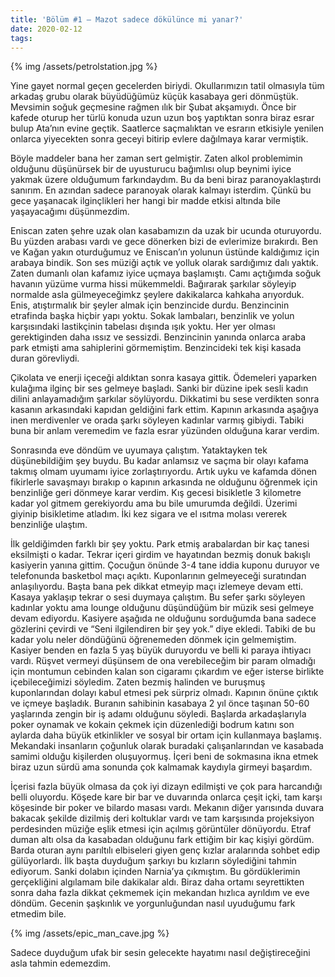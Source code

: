 ```yaml
---
title: 'Bölüm #1 – Mazot sadece dökülünce mi yanar?'
date: 2020-02-12
tags:
---
```


{% img /assets/petrolstation.jpg %}

Yine gayet normal geçen gecelerden biriydi. Okullarımızın tatil olmasıyla tüm arkadaş grubu olarak büyüdüğümüz küçük kasabaya geri dönmüştük. Mevsimin soğuk geçmesine rağmen ılık bir Şubat akşamıydı. Önce bir kafede oturup her türlü konuda uzun uzun boş yaptıktan sonra biraz esrar bulup Ata’nın evine geçtik. Saatlerce saçmalıktan ve esrarın etkisiyle yenilen onlarca yiyecekten sonra geceyi bitirip evlere dağılmaya karar vermiştik.

Böyle maddeler bana her zaman sert gelmiştir. Zaten alkol problemimin olduğunu düşünürsek bir de uyusturucu bağımlısı olup beynimi iyice yakmak üzere olduğumum farkındaydım. Bu da beni biraz paranoyaklaştırdı sanırım. En azından sadece paranoyak olarak kalmayı isterdim. Çünkü bu gece yaşanacak ilginçlikleri her hangi bir madde etkisi altında bile yaşayacağımı düşünmezdim.

Eniscan zaten şehre uzak olan kasabamızın da uzak bir ucunda oturuyordu. Bu yüzden arabası vardı ve gece dönerken bizi de evlerimize bırakırdı. Ben ve Kağan yakın oturduğumuz ve Eniscan’ın yolunun üstünde kaldığımız için arabaya bindik. Son ses müziği açtık ve yolluk olarak sardığımız dalı yaktık. Zaten dumanlı olan kafamız iyice uçmaya başlamıştı. Camı açtığımda soğuk havanın yüzüme vurma hissi mükemmeldi. Bağırarak şarkılar söyleyip normalde asla gülmeyeceğimkz şeylere dakikalarca kahkaha arıyorduk. Enis, atıştırmalık bir şeyler almak için benzincide durdu. Benzincinin etrafinda başka hiçbir yapı yoktu. Sokak lambaları, benzinlik ve yolun karşısındaki lastikçinin tabelası dışında ışık yoktu. Her yer olması gerektiginden daha ıssız ve sessizdi. Benzincinin yanında onlarca araba park etmişti ama sahiplerini görmemiştim. Benzincideki tek kişi kasada duran görevliydi.

Çikolata ve enerji içeceği aldıktan sonra kasaya gittik. Ödemeleri yaparken kulağıma ilginç bir ses gelmeye başladı. Sanki bir düzine ipek sesli kadın dilini anlayamadığım şarkılar söylüyordu. Dikkatimi bu sese verdikten sonra kasanın arkasındaki kapıdan geldiğini fark ettim. Kapının arkasında aşağıya inen merdivenler ve orada şarkı söyleyen kadınlar varmış gibiydi. Tabiki buna bir anlam veremedim ve fazla esrar yüzünden olduğuna karar verdim.

Sonrasında eve döndüm ve uyumaya çalıştım. Yataktayken tek düşünebildiğim şey buydu. Bu kadar anlamsız ve saçma bir olayı kafama takmış olmam uyumamı iyice zorlaştırıyordu. Artık uyku ve kafamda dönen fikirlerle savaşmayı bırakıp o kapının arkasında ne olduğunu öğrenmek için benzinliğe geri dönmeye karar verdim. Kış gecesi bisikletle 3 kilometre kadar yol gitmem gerekiyordu ama bu bile umurumda değildi. Üzerimi giyinip bisikletime atladım. İki kez sigara ve el ısıtma molası vererek benzinliğe ulaştım.

İlk geldiğimden farklı bir şey yoktu. Park etmiş arabalardan bir kaç tanesi eksilmişti o kadar. Tekrar içeri girdim ve hayatından bezmiş donuk bakışlı kasiyerin yanına gittim. Çocuğun önünde 3-4 tane iddia kuponu duruyor ve telefonunda basketbol maçı açıktı. Kuponlarının gelmeyeceği suratından anlaşılıyordu.  Başta bana pek dikkat etmeyip maçı izlemeye devam etti. Kasaya yaklaşıp tekrar o sesi duymaya çalıştım. Bu sefer şarkı söyleyen kadınlar yoktu ama lounge olduğunu düşündüğüm bir müzik sesi gelmeye devam ediyordu. Kasiyere aşağıda ne olduğunu sorduğumda bana sadece gözlerini çevirdi ve “Seni ilgilendiren bir şey yok.” diye ekledi. Tabiki de bu kadar yolu neler döndüğünü öğrenemeden dönmek için gelmemiştim. Kasiyer benden en fazla 5 yaş büyük duruyordu ve belli ki paraya ihtiyacı vardı. Rüşvet vermeyi düşünsem de ona verebileceğim bir param olmadığı için montumun cebinden kalan son cigaramı çıkardım ve eğer isterse birlikte içebileceğimizi söyledim. Zaten bezmiş halinden ve buruşmuş kuponlarından dolayı kabul etmesi pek sürpriz olmadı. Kapının önüne çıktık ve içmeye başladık. Buranın sahibinin kasabaya 2 yıl önce taşınan 50-60 yaşlarında zengin bir iş adamı olduğunu söyledi. Başlarda arkadaşlarıyla poker oynamak ve kokain çekmek için düzenlediği bodrum katını son aylarda daha büyük etkinlikler ve sosyal bir ortam için kullanmaya başlamış. Mekandaki insanların çoğunluk olarak buradaki çalışanlarından ve kasabada samimi olduğu kişilerden oluşuyormuş.  İçeri beni de sokmasına ikna etmek biraz uzun sürdü ama sonunda çok kalmamak kaydıyla girmeyi başardım. 

İçerisi fazla büyük olmasa da çok iyi dizayn edilmişti ve çok para harcandığı belli oluyordu. Köşede kare bir bar ve duvarında onlarca çeşit içki, tam karşı köşesinde bir poker ve bilardo masası vardı. Mekanın diğer yarısında duvara bakacak şekilde dizilmiş deri koltuklar vardı ve tam karşısında projeksiyon perdesinden müziğe eşlik etmesi için açılmış görüntüler dönüyordu. Etraf duman altı olsa da kasabadan olduğunu fark ettiğim bir kaç kişiyi gördüm. Barda oturan aynı parıltılı elbiseleri giyen genç kızlar aralarında sohbet edip gülüyorlardı. İlk başta duyduğum şarkıyı bu kızların söylediğini tahmin ediyorum. Sanki dolabın içinden Narnia’ya çıkmıştım. Bu gördüklerimin gerçekliğini algılamam bile dakikalar aldı. Biraz daha ortamı seyrettikten sonra daha fazla dikkat çekmemek için mekandan hızlıca ayrıldım ve eve döndüm. Gecenin şaşkınlık ve yorgunluğundan nasıl uyuduğumu fark etmedim bile. 

{% img /assets/epic_man_cave.jpg %}

Sadece duyduğum ufak bir sesin gelecekte hayatımı nasıl değiştireceğini asla tahmin edemezdim. 
